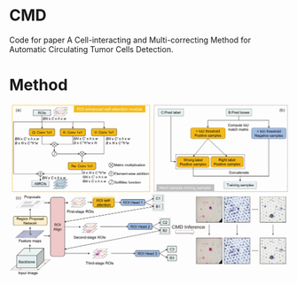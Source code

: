 # CMD
Code for paper A Cell-interacting and Multi-correcting Method for Automatic Circulating Tumor Cells Detection. 

# Method
<p align="center"><img width="800" src="https://github.com/zx333445/CMD/blob/main/flow.png?raw=true"></p>

